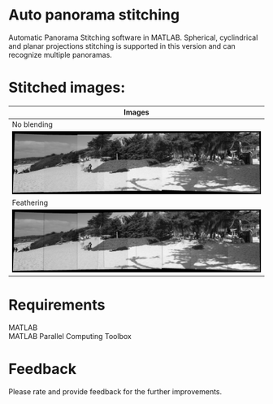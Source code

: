 # Auto panorama stitching
Automatic Panorama Stitching software in MATLAB. Spherical, cyclindrical and planar projections stitching is supported in this version and can recognize multiple panoramas.

# Stitched images:
| Images |
| ------ |
| No blending | 
| ![pano_full](assets/pano_no_blending.png) |
| Feathering | 
| ![pano_bbox](assets/pano_feathering.png) |

# Requirements
MATLAB <br />
MATLAB Parallel Computing Toolbox

# Feedback
Please rate and provide feedback for the further improvements.
